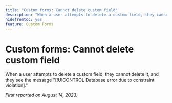 ```yaml
---
title: "Custom forms: Cannot delete custom field"
description: "When a user attempts to delete a custom field, they cannot delete it, and they see the message Database error due to constraint violation."
hidefromtoc: yes
feature: Custom Forms
---
```


# Custom forms: Cannot delete custom field

When a user attempts to delete a custom field, they cannot delete it, and they see the message "[!UICONTROL Database error due to constraint violation]."

_First reported on August 14, 2023._

